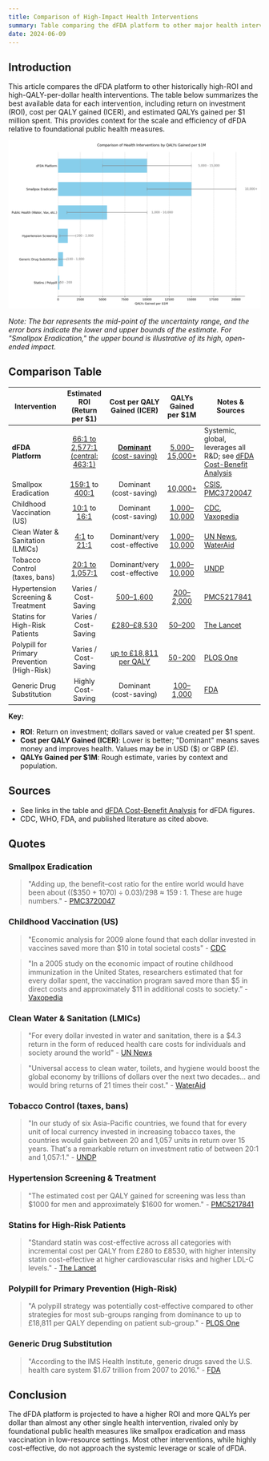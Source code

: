 ```yaml
---
title: Comparison of High-Impact Health Interventions
summary: Table comparing the dFDA platform to other major health interventions by ROI, cost per QALY, and QALYs per dollar.
date: 2024-06-09
---
```


## Introduction

This article compares the dFDA platform to other historically high-ROI and high-QALY-per-dollar health interventions. The table below summarizes the best available data for each intervention, including return on investment (ROI), cost per QALY gained (ICER), and estimated QALYs gained per $1 million spent. This provides context for the scale and efficiency of dFDA relative to foundational public health measures.

![QALY Comparison Chart](./qaly-comparison-chart.png)

*Note: The bar represents the mid-point of the uncertainty range, and the error bars indicate the lower and upper bounds of the estimate. For "Smallpox Eradication," the upper bound is illustrative of its high, open-ended impact.*

## Comparison Table

| Intervention                        | Estimated ROI (Return per $1) | Cost per QALY Gained (ICER) | QALYs Gained per $1M | Notes & Sources                                                                                  |
|--------------------------------------|:-----------------------------:|:---------------------------:|:--------------------:|--------------------------------------------------------------------------------------------------|
| **dFDA Platform**                    | [66:1 to 2,577:1 (central: 463:1)](./dfda-cost-benefit-analysis.md) | [**Dominant** (cost-saving)](./dfda-cost-benefit-analysis.md)  | [5,000–15,000+](./dfda-cost-benefit-analysis.md)        | Systemic, global, leverages all R&D; see [dFDA Cost-Benefit Analysis](./dfda-cost-benefit-analysis.md) |
| Smallpox Eradication                 | [159:1](https://pmc.ncbi.nlm.nih.gov/articles/PMC3720047/) to [400:1](https://www.csis.org/analysis/smallpox-eradication-model-global-cooperation)                | Dominant (cost-saving)      | [10,000+](https://pmc.ncbi.nlm.nih.gov/articles/PMC3720047/)              | [CSIS](https://www.csis.org/analysis/smallpox-eradication-model-global-cooperation), [PMC3720047](https://pmc.ncbi.nlm.nih.gov/articles/PMC3720047/)                              |
| Childhood Vaccination (US)           | [10:1](https://www.cdc.gov/mmwr/preview/mmwrhtml/mm6316a4.htm) to [16:1](https://vaxopedia.org/2017/10/01/what-are-the-benefits-of-vaccines/)                  | Dominant (cost-saving)      | [1,000–10,000](https://www.cdc.gov/mmwr/preview/mmwrhtml/mm6316a4.htm)         | [CDC](https://www.cdc.gov/mmwr/preview/mmwrhtml/mm6316a4.htm), [Vaxopedia](https://vaxopedia.org/2017/10/01/what-are-the-benefits-of-vaccines/)                                |
| Clean Water & Sanitation (LMICs)     | [4:1](https://news.un.org/en/story/2014/11/484032) to [21:1](https://www.wateraid.org/us/media/economic-report-unlock-trillions-of-dollars-with-clean-water-decent-toilets-and-hygiene)                   | Dominant/very cost-effective| [1,000–10,000](https://news.un.org/en/story/2014/11/484032)         | [UN News](https://news.un.org/en/story/2014/11/484032), [WaterAid](https://www.wateraid.org/us/media/economic-report-unlock-trillions-of-dollars-with-clean-water-decent-toilets-and-hygiene)             |
| Tobacco Control (taxes, bans)        | [20:1 to 1,057:1](https://www.undp.org/asia-pacific/blog/how-raising-tobacco-taxes-can-save-lives-and-cut-poverty-across-asia-pacific-0)                 | Dominant/very cost-effective| [1,000–10,000](https://www.undp.org/asia-pacific/blog/how-raising-tobacco-taxes-can-save-lives-and-cut-poverty-across-asia-pacific-0)         | [UNDP](https://www.undp.org/asia-pacific/blog/how-raising-tobacco-taxes-can-save-lives-and-cut-poverty-across-asia-pacific-0)                                  |
| Hypertension Screening & Treatment   | Varies / Cost-Saving          | [$500–$1,600](https://www.ncbi.nlm.nih.gov/pmc/articles/PMC5217841/)                 | [200–2,000](https://www.ncbi.nlm.nih.gov/pmc/articles/PMC5217841/)            | [PMC5217841](https://www.ncbi.nlm.nih.gov/pmc/articles/PMC5217841/)                                         |
| Statins for High-Risk Patients       | Varies / Cost-Saving          | [£280–£8,530](https://www.thelancet.com/journals/lanepe/article/PIIS2666-7762(24)00053-X/fulltext)              | [50–200](https://www.thelancet.com/journals/lanepe/article/PIIS2666-7762(24)00053-X/fulltext)               | [The Lancet](https://www.thelancet.com/journals/lanepe/article/PIIS2666-7762(24)00053-X/fulltext)                                             |
| Polypill for Primary Prevention (High-Risk) | Varies / Cost-Saving      | [up to £18,811 per QALY](https://journals.plos.org/plosone/article?id=10.1371/journal.pone.0182625)      | [50-200](https://journals.plos.org/plosone/article?id=10.1371/journal.pone.0182625)               | [PLOS One](https://journals.plos.org/plosone/article?id=10.1371/journal.pone.0182625) |
| Generic Drug Substitution            | Highly Cost-Saving            | Dominant (cost-saving)      | [100–1,000](https://www.fda.gov/drugs/generic-drugs/generic-drug-facts)            | [FDA](https://www.fda.gov/drugs/generic-drugs/generic-drug-facts)      |

**Key:**
- **ROI**: Return on investment; dollars saved or value created per $1 spent.
- **Cost per QALY Gained (ICER)**: Lower is better; "Dominant" means saves money and improves health. Values may be in USD ($) or GBP (£).
- **QALYs Gained per $1M**: Rough estimate, varies by context and population.

## Sources
- See links in the table and [dFDA Cost-Benefit Analysis](./dfda-cost-benefit-analysis.md) for dFDA figures.
- CDC, WHO, FDA, and published literature as cited above.

## Quotes

### Smallpox Eradication
> "Adding up, the benefit–cost ratio for the entire world would have been about (($350 + $1070) ÷ 0.03)/$298 ≈ 159 : 1. These are huge numbers." - [PMC3720047](https://pmc.ncbi.nlm.nih.gov/articles/PMC3720047/)

### Childhood Vaccination (US)
> "Economic analysis for 2009 alone found that each dollar invested in vaccines saved more than $10 in total societal costs" - [CDC](https://www.cdc.gov/mmwr/preview/mmwrhtml/mm6316a4.htm)

> "In a 2005 study on the economic impact of routine childhood immunization in the United States, researchers estimated that for every dollar spent, the vaccination program saved more than $5 in direct costs and approximately $11 in additional costs to society.” - [Vaxopedia](https://vaxopedia.org/2017/10/01/what-are-the-benefits-of-vaccines/)

### Clean Water & Sanitation (LMICs)
> "For every dollar invested in water and sanitation, there is a $4.3 return in the form of reduced health care costs for individuals and society around the world" - [UN News](https://news.un.org/en/story/2014/11/484032)

> "Universal access to clean water, toilets, and hygiene would boost the global economy by trillions of dollars over the next two decades... and would bring returns of 21 times their cost." - [WaterAid](https://www.wateraid.org/us/media/economic-report-unlock-trillions-of-dollars-with-clean-water-decent-toilets-and-hygiene)

### Tobacco Control (taxes, bans)
> "In our study of six Asia-Pacific countries, we found that for every unit of local currency invested in increasing tobacco taxes, the countries would gain between 20 and 1,057 units in return over 15 years. That's a remarkable return on investment ratio of between 20:1 and 1,057:1." - [UNDP](https://www.undp.org/asia-pacific/blog/how-raising-tobacco-taxes-can-save-lives-and-cut-poverty-across-asia-pacific-0)

### Hypertension Screening & Treatment
> "The estimated cost per QALY gained for screening was less than $1000 for men and approximately $1600 for women." - [PMC5217841](https://www.ncbi.nlm.nih.gov/pmc/articles/PMC5217841/)

### Statins for High-Risk Patients
> "Standard statin was cost-effective across all categories with incremental cost per QALY from £280 to £8530, with higher intensity statin cost-effective at higher cardiovascular risks and higher LDL-C levels." - [The Lancet](https://www.thelancet.com/journals/lanepe/article/PIIS2666-7762(24)00053-X/fulltext)

### Polypill for Primary Prevention (High-Risk)
> "A polypill strategy was potentially cost-effective compared to other strategies for most sub-groups ranging from dominance to up to £18,811 per QALY depending on patient sub-group." - [PLOS One](https://journals.plos.org/plosone/article?id=10.1371/journal.pone.0182625)

### Generic Drug Substitution
> "According to the IMS Health Institute, generic drugs saved the U.S. health care system $1.67 trillion from 2007 to 2016." - [FDA](https://www.fda.gov/drugs/generic-drugs/generic-drug-facts)

## Conclusion

The dFDA platform is projected to have a higher ROI and more QALYs per dollar than almost any other single health intervention, rivaled only by foundational public health measures like smallpox eradication and mass vaccination in low-resource settings. Most other interventions, while highly cost-effective, do not approach the systemic leverage or scale of dFDA. 
